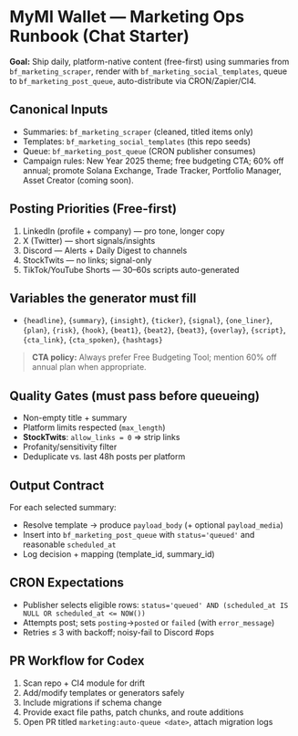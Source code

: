 # MyMI Wallet — Marketing Ops Runbook (Chat Starter)

**Goal:** Ship daily, platform-native content (free-first) using summaries from `bf_marketing_scraper`, render with `bf_marketing_social_templates`, queue to `bf_marketing_post_queue`, auto-distribute via CRON/Zapier/CI4.

## Canonical Inputs
- Summaries: `bf_marketing_scraper` (cleaned, titled items only)
- Templates: `bf_marketing_social_templates` (this repo seeds)
- Queue: `bf_marketing_post_queue` (CRON publisher consumes)
- Campaign rules: New Year 2025 theme; free budgeting CTA; 60% off annual; promote Solana Exchange, Trade Tracker, Portfolio Manager, Asset Creator (coming soon).

## Posting Priorities (Free-first)
1) LinkedIn (profile + company) — pro tone, longer copy
2) X (Twitter) — short signals/insights
3) Discord — Alerts + Daily Digest to channels
4) StockTwits — no links; signal-only
5) TikTok/YouTube Shorts — 30–60s scripts auto-generated

## Variables the generator must fill
- `{headline}`, `{summary}`, `{insight}`, `{ticker}`, `{signal}`, `{one_liner}`, `{plan}`, `{risk}`, `{hook}`, `{beat1}`, `{beat2}`, `{beat3}`, `{overlay}`, `{script}`, `{cta_link}`, `{cta_spoken}`, `{hashtags}`

> **CTA policy:** Always prefer Free Budgeting Tool; mention 60% off annual plan when appropriate.

## Quality Gates (must pass before queueing)
- Non-empty title + summary
- Platform limits respected (`max_length`)
- **StockTwits**: `allow_links = 0` ⇒ strip links
- Profanity/sensitivity filter
- Deduplicate vs. last 48h posts per platform

## Output Contract
For each selected summary:
- Resolve template → produce `payload_body` (+ optional `payload_media`)
- Insert into `bf_marketing_post_queue` with `status='queued'` and reasonable `scheduled_at`
- Log decision + mapping (template_id, summary_id)

## CRON Expectations
- Publisher selects eligible rows: `status='queued' AND (scheduled_at IS NULL OR scheduled_at <= NOW())`
- Attempts post; sets `posting`→`posted` or `failed` (with `error_message`)
- Retries ≤ 3 with backoff; noisy-fail to Discord #ops

## PR Workflow for Codex
1. Scan repo + CI4 module for drift
2. Add/modify templates or generators safely
3. Include migrations if schema change
4. Provide exact file paths, patch chunks, and route additions
5. Open PR titled `marketing:auto-queue <date>`, attach migration logs
